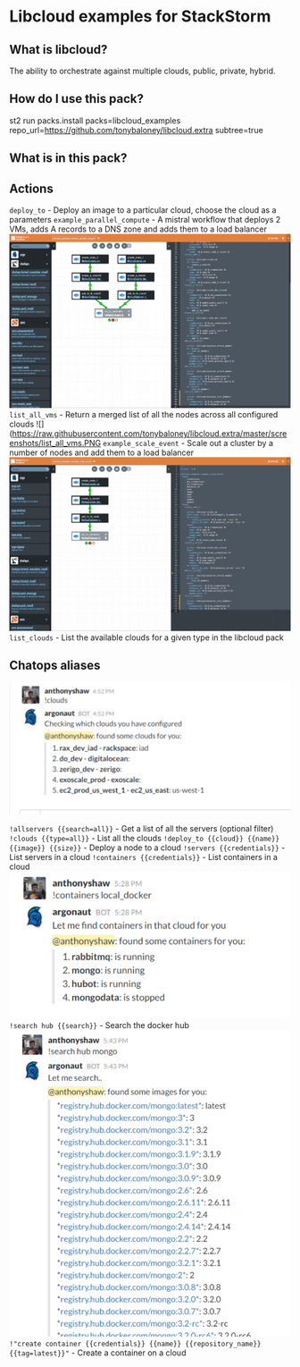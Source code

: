 Libcloud examples for StackStorm
=====

What is libcloud?
----
The ability to orchestrate against multiple clouds, public, private, hybrid.

How do I use this pack?
-----

st2 run packs.install packs=libcloud_examples repo_url=https://github.com/tonybaloney/libcloud.extra subtree=true

What is in this pack?
------

## Actions

`deploy_to` - Deploy an image to a particular cloud, choose the cloud as a parameters
`example_parallel_compute` - A mistral workflow that deploys 2 VMs, adds A records to a DNS zone and adds them to a load balancer
![](https://raw.githubusercontent.com/tonybaloney/libcloud.extra/master/screenshots/example_parallel_compute.PNG)
`list_all_vms` - Return a merged list of all the nodes across all configured clouds
![](https://raw.githubusercontent.com/tonybaloney/libcloud.extra/master/screenshots/list_all_vms.PNG
`example_scale_event` - Scale out a cluster by a number of nodes and add them to a load balancer
![](https://raw.githubusercontent.com/tonybaloney/libcloud.extra/master/screenshots/example_scale_event.PNG)
`list_clouds` - List the available clouds for a given type in the libcloud pack

## Chatops aliases

![Alias example](https://raw.githubusercontent.com/tonybaloney/libcloud.extra/master/screenshots/alias_clouds.PNG)

`!allservers {{search=all}}` - Get a list of all the servers (optional filter)
`!clouds {{type=all}}` - List all the clouds
`!deploy_to {{cloud}} {{name}} {{image}} {{size}}` - Deploy a node to a cloud
`!servers {{credentials}}` - List servers in a cloud
`!containers {{credentials}}` - List containers in a cloud
![](https://raw.githubusercontent.com/tonybaloney/libcloud.extra/master/screenshots/list_containers.PNG)
`!search hub {{search}}` - Search the docker hub
![](https://raw.githubusercontent.com/tonybaloney/libcloud.extra/master/screenshots/search_hub.PNG)
`!"create container {{credentials}} {{name}} {{repository_name}} {{tag=latest}}"` - Create a container on a cloud

